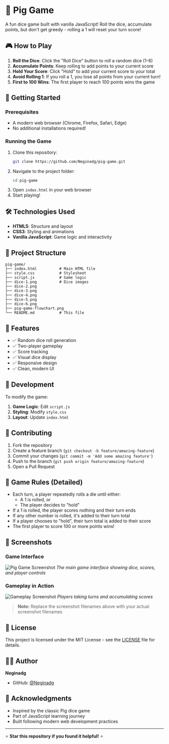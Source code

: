 # 🎲 Pig Game

A fun dice game built with vanilla JavaScript! Roll the dice, accumulate points, but don't get greedy - rolling a 1 will reset your turn score!

## 🎮 How to Play

1. **Roll the Dice**: Click the "Roll Dice" button to roll a random dice (1-6)
2. **Accumulate Points**: Keep rolling to add points to your current score
3. **Hold Your Score**: Click "Hold" to add your current score to your total
4. **Avoid Rolling 1**: If you roll a 1, you lose all points from your current turn!
5. **First to 100 Wins**: The first player to reach 100 points wins the game

## 🚀 Getting Started

### Prerequisites
- A modern web browser (Chrome, Firefox, Safari, Edge)
- No additional installations required!

### Running the Game
1. Clone this repository:
   ```bash
   git clone https://github.com/Neginadg/pig-game.git
   ```
2. Navigate to the project folder:
   ```bash
   cd pig-game
   ```
3. Open `index.html` in your web browser
4. Start playing!

## 🛠️ Technologies Used

- **HTML5**: Structure and layout
- **CSS3**: Styling and animations
- **Vanilla JavaScript**: Game logic and interactivity

## 📁 Project Structure

```
pig-game/
├── index.html          # Main HTML file
├── style.css           # Stylesheet
├── script.js           # Game logic
├── dice-1.png          # Dice images
├── dice-2.png
├── dice-3.png
├── dice-4.png
├── dice-5.png
├── dice-6.png
├── pig-game-flowchart.png
└── README.md           # This file
```

## 🎯 Features

- ✅ Random dice roll generation
- ✅ Two-player gameplay
- ✅ Score tracking
- ✅ Visual dice display
- ✅ Responsive design
- ✅ Clean, modern UI

## 🔧 Development

To modify the game:

1. **Game Logic**: Edit `script.js`
2. **Styling**: Modify `style.css`
3. **Layout**: Update `index.html`

## 🤝 Contributing

1. Fork the repository
2. Create a feature branch (`git checkout -b feature/amazing-feature`)
3. Commit your changes (`git commit -m 'Add some amazing feature'`)
4. Push to the branch (`git push origin feature/amazing-feature`)
5. Open a Pull Request

## 📝 Game Rules (Detailed)

- Each turn, a player repeatedly rolls a die until either:
  - A 1 is rolled, or
  - The player decides to "hold"
- If a 1 is rolled, the player scores nothing and their turn ends
- If any other number is rolled, it's added to their turn total
- If a player chooses to "hold", their turn total is added to their score
- The first player to score 100 or more points wins!

## 📸 Screenshots

### Game Interface
![Pig Game Screenshot](screenshots/game-screenshot.png)
*The main game interface showing dice, scores, and player controls*

### Gameplay in Action
![Gameplay Screenshot](screenshots/gameplay.png)
*Players taking turns and accumulating scores*

> **Note:** Replace the screenshot filenames above with your actual screenshot filenames

## 📄 License

This project is licensed under the MIT License - see the [LICENSE](LICENSE) file for details.

## 👨‍💻 Author

**Neginadg**
- GitHub: [@Neginadg](https://github.com/Neginadg)

## 🙏 Acknowledgments

- Inspired by the classic Pig dice game
- Part of JavaScript learning journey
- Built following modern web development practices

---

⭐ **Star this repository if you found it helpful!** ⭐
